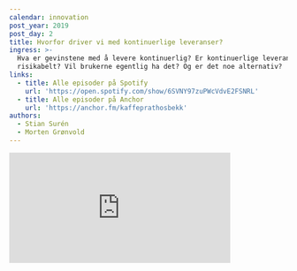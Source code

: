 ```yaml
---
calendar: innovation
post_year: 2019
post_day: 2
title: Hvorfor driver vi med kontinuerlige leveranser?
ingress: >-
  Hva er gevinstene med å levere kontinuerlig? Er kontinuerlige leveranser
  risikabelt? Vil brukerne egentlig ha det? Og er det noe alternativ?
links:
  - title: Alle episoder på Spotify
    url: 'https://open.spotify.com/show/6SVNY97zuPWcVdvE2FSNRL'
  - title: Alle episoder på Anchor
    url: 'https://anchor.fm/kaffeprathosbekk'
authors:
  - Stian Surén
  - Morten Grønvold
---
```


<iframe src="https://anchor.fm/kaffeprathosbekk/embed/episodes/Hvorfor-driver-vi-med-kontinuerlige-leveranser-e9114e" height="200px" width="400px" frameborder="0" scrolling="no"></iframe>
